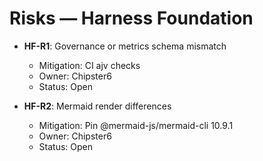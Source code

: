 # Risks — Harness Foundation

- **HF-R1**: Governance or metrics schema mismatch
  - Mitigation: CI ajv checks
  - Owner: Chipster6
  - Status: Open

- **HF-R2**: Mermaid render differences
  - Mitigation: Pin @mermaid-js/mermaid-cli 10.9.1
  - Owner: Chipster6
  - Status: Open

